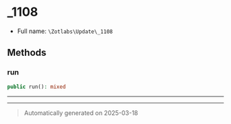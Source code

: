 
# _1108





* Full name: `\Zotlabs\Update\_1108`




## Methods


### run



```php
public run(): mixed
```












***


***
> Automatically generated on 2025-03-18
